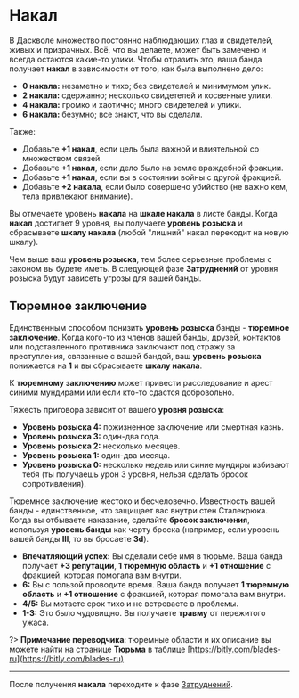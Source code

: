 # Накал

В Даскволе множество постоянно наблюдающих глаз и свидетелей, живых и призрачных. Всё, что вы делаете, может быть замечено и всегда остаются какие-то улики. Чтобы отразить это, ваша банда получает **накал** в зависимости от того, как была выполнено дело:

- **0 накала:** незаметно и тихо; без свидетелей и минимумом улик.
- **2 накала:** сдержанно; несколько свидетелей и косвенные улики.
- **4 накала:** громко и хаотично; много свидетелей и улики.
- **6 накала:** безумно; все знают, что вы сделали.

Также:

- Добавьте **+1 накал**, если цель была важной и влиятельной со множеством связей.
- Добавьте **+1 накал**, если дело было на земле враждебной фракции.
- Добавьте **+1 накал**, если вы в состоянии войны с другой фракцией.
- Добавьте **+2 накала**, если было совершено убийство (не важно кем, тела привлекают внимание).

Вы отмечаете уровень **накала** на **шкале накала** в листе банды. Когда **накал** достигает 9 уровня, вы получаете **уровень розыска** и сбрасываете **шкалу накала** (любой "лишний" накал переходит на новую шкалу).

Чем выше ваш **уровень розыска**, тем более серьезные проблемы с законом вы будете иметь. В следующей фазе **Затруднений** от уровня розыска будут зависеть угрозы для вашей банды.

## Тюремное заключение

Единственным способом понизить **уровень розыска** банды - **тюремное заключение**. Когда кого-то из членов вашей банды, друзей, контактов или подставленного противника заключают под стражу за преступления, связанные с вашей бандой, ваш **уровень розыска** понижается на **1** и вы сбрасываете **шкалу накала**.

К **тюремному заключению** может привести расследование и арест синими мундирами или если кто-то сдастся добровольно.

Тяжесть приговора зависит от вашего **уровня розыска**:

- **Уровень розыска 4:** пожизненное заключение или смертная казнь.
- **Уровень розыска 3:** один-два года.
- **Уровень розыска 2:** несколько месяцев.
- **Уровень розыска 1:** один-два месяца.
- **Уровень розыска 0:** несколько недель или синие мундиры избивают тебя (ты получаешь урон 3 уровня, нельзя сделать бросок сопротивления).

Тюремное заключение жестоко и бесчеловечно. Известность вашей банды - единственное, что защищает вас внутри стен Сталекрюка. Когда вы отбываете наказание, сделайте **бросок заключения**, используя **уровень банды** как черту броска (например, если уровень вашей банды **III**, то вы бросаете **3d**).

- **Впечатляющий успех:** Вы сделали себе имя в тюрьме. Ваша банда получает **+3 репутации**, **1 тюремную область** и **+1 отношение** с фракцией, которая помогала вам внутри.
- **6:** Вы с пользой проводите время. Ваша банда получает **1 тюремную область** и **+1 отношение** с фракцией, которая помогала вам внутри.
- **4/5:** Вы мотаете срок тихо и не встреваете в проблемы.
- **1-3:** Это было чудовищно. Вы получаете **травму** от пережитого ужаса.

?> **Примечание переводчика**: тюремные области и их описание вы можете найти на странице **Тюрьма** в таблице [https://bitly.com/blades-ru](https://bitly.com/blades-ru)

---

После получения **накала** переходите к фазе [Затруднений](entanglements).
